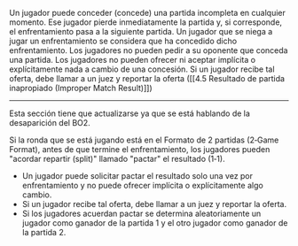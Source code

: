 Un jugador puede conceder (concede) una partida incompleta en cualquier momento. Ese jugador pierde inmediatamente la partida y, si corresponde, el enfrentamiento pasa a la siguiente partida.
Un jugador que se niega a jugar un enfrentamiento se considera que ha concedido dicho enfrentamiento.
Los jugadores no pueden pedir a su oponente que conceda una partida. Los jugadores no pueden ofrecer ni aceptar implícita o explícitamente nada a cambio de una concesión. Si un jugador recibe tal oferta, debe llamar a un juez y reportar la oferta ([[4.5 Resultado de partida inapropiado (Improper Match Result)]])


--- 
Esta sección tiene que actualizarse ya que se está hablando de la desaparición del BO2.

Si la ronda que se está jugando está en el Formato de 2 partidas (2‑Game Format), antes de que termine el enfrentamiento, los jugadores pueden "acordar repartir (split)" llamado "pactar" el resultado (1‑1).
- Un jugador puede solicitar pactar el resultado solo una vez por enfrentamiento y no puede ofrecer implícita o explícitamente algo cambio.    
- Si un jugador recibe tal oferta, debe llamar a un juez y reportar la oferta.     
- Si los jugadores acuerdan pactar se determina aleatoriamente un jugador como ganador de la partida 1 y el otro jugador como ganador de la partida 2.